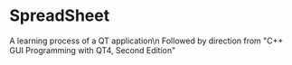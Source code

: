 # SpreadSheet
A learning process of a QT application\n
Followed by direction from "C++ GUI Programming with QT4, Second Edition"
